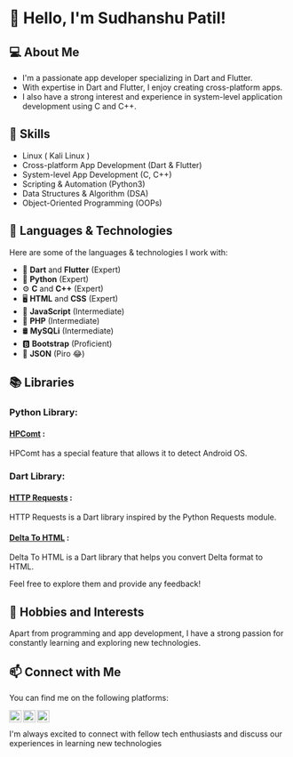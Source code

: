 # 👋 Hello, I'm Sudhanshu Patil!

## 💻 About Me
- I'm a passionate app developer specializing in Dart and Flutter.
- With expertise in Dart and Flutter, I enjoy creating cross-platform apps.
- I also have a strong interest and experience in system-level application development using C and C++.
 
## 🚀 Skills
- Linux ( Kali Linux )
- Cross-platform App Development (Dart & Flutter)
- System-level App Development (C, C++)
- Scripting & Automation (Python3)
- Data Structures & Algorithm (DSA)
- Object-Oriented Programming (OOPs)

## 🌿 Languages & Technologies
Here are some of the languages & technologies I work with:

- 🎯 **Dart** and **Flutter** (Expert)
- 🐍 **Python** (Expert)
- ⚙️ **C** and **C++** (Expert)
- 🖥️ **HTML** and **CSS** (Expert)
- 🧪 **JavaScript** (Intermediate)
- 📡 **PHP** (Intermediate)
- 🛢️ **MySQLi** (Intermediate)
- 🅱️ **Bootstrap** (Proficient)
- 🧬 **JSON** (Piro 😂) 
## 📚 Libraries

### Python Library:
#### [HPComt](https://pypi.org/project/hpcomt/) :
 HPComt has a special feature that allows it to detect Android OS.

### Dart Library:
#### [HTTP Requests](https://pub.dev/packages/http_requests) :
 HTTP Requests is a Dart library inspired by the Python Requests module.

#### [Delta To HTML](https://pub.dev/packages/delta_to_html) :
 Delta To HTML is a Dart library that helps you convert Delta format  to HTML.

Feel free to explore them and provide any feedback!

## 🌱 Hobbies and Interests
Apart from programming and app development, I have a strong passion for constantly learning and exploring new technologies.

## 📫 Connect with Me
You can find me on the following platforms:

<a href="https://www.github.com/sidhu-patil/">
  <img align="left" alt="Sudhanshu Patil" width="22px" src="https://raw.githubusercontent.com/hiverkiya/hiverkiya/master/images/github.svg" />
</a>
<a href="https://www.instagram.com/sidhu_patil_._">
  <img align="left" alt="Sudhanshu Patil" width="22px" src="https://raw.githubusercontent.com/hiverkiya/hiverkiya/master/images/instagram.svg" />
</a>
<a href="https://www.linkedin.com/in/sudhanshu-patil/">
  <img align="left" alt="Sudhanshu Patil" width="22px" src="https://raw.githubusercontent.com/hiverkiya/hiverkiya/master/images/linkedin.svg" />
</a> 
<br/>
<br/>
I'm always excited to connect with fellow tech enthusiasts and discuss our experiences in learning new technologies

